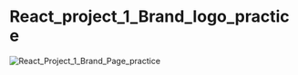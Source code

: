 # React_project_1_Brand_logo_practice

![React_Project_1_Brand_Page_practice](https://github.com/AbhijitPramanick/React_project_1_Brand_logo_practice/assets/129258375/f8d70906-3c3a-418e-b0d5-6a08b2f7f315)
